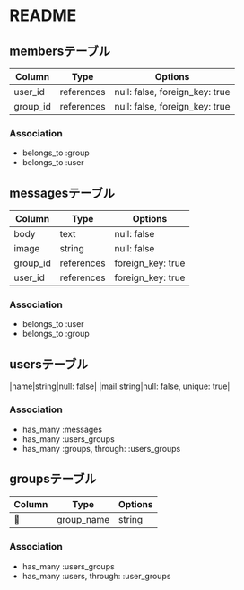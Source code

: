 # README

## membersテーブル

|Column|Type|Options|
|------|----|-------|
|user_id|references|null: false, foreign_key: true|
|group_id|references|null: false, foreign_key: true|

### Association
- belongs_to :group
- belongs_to :user

## messagesテーブル

|Column|Type|Options|
|------|----|-------|
|body|text|null: false|
|image|string|null: false|
|group_id|references|foreign_key: true|
|user_id|references|foreign_key: true|

### Association
- belongs_to :user
- belongs_to :group

## usersテーブル

|name|string|null: false|
|mail|string|null: false, unique: true|

### Association
- has_many :messages
- has_many :users_groups
- has_many :groups, through: :users_groups

## groupsテーブル

|Column|Type|Options|
|------|----|-------|
|group_name|string|null: false|

### Association
- has_many :users_groups
- has_many :users, through: :user_groups
